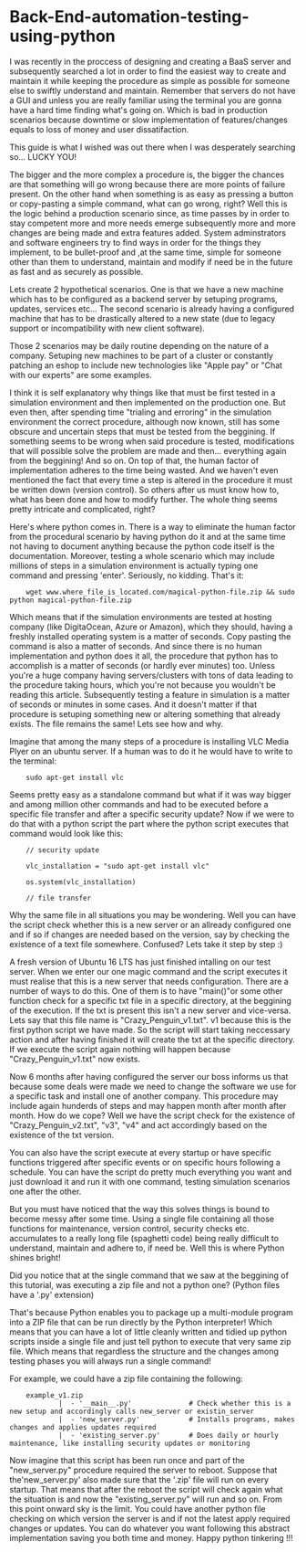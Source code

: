 # Back-End-automation-testing-using-python

I was recently in the proccess of designing and creating a BaaS server and subsequently searched a lot in order to find the easiest way to create and maintain it while keeping the procedure as simple as possible for someone else to swiftly understand and maintain. Remember that servers do not have a GUI and unless you are really familiar using the terminal you are gonna have a hard time finding what's going on. Which is bad in production scenarios because downtime or slow implementation of features/changes equals to loss of money and user dissatifaction.

This guide is what I wished was out there when I was desperately searching so... LUCKY YOU!

The bigger and the more complex a procedure is, the bigger the chances are that something will go wrong because there are more points of failure present. On the other hand when something is as easy as pressing a button or copy-pasting a simple command, what can go wrong, right? Well this is the logic behind a production scenario since, as time passes by in order to stay competent more and more needs emerge subsequently more and more changes are being made and extra features added. System adminstrators and software engineers try to find ways in order for the things they implement, to be bullet-proof and ,at the same time, simple for someone other than them to understand, maintain and modify if need be in the future as fast and as securely as possible.

Lets create 2 hypothetical scenarios. One is that we have a new machine which has to be configured as a backend server by setuping programs, updates, services etc... The second scenario is already having a configured machine that has to be drastically altered to a new state (due to legacy support or incompatibility with new client software).

Those 2 scenarios may be daily routine depending on the nature of a company. Setuping new machines to be part of a cluster or constantly patching an eshop to include new technologies like "Apple pay" or "Chat with our experts" are some examples. 

I think it is self explanatory why things like that must be first tested in a simulation environment and then implemented on the production one. But even then, after spending time "trialing and erroring" in the simulation environment the correct procedure, although now known, still has some obscure and uncertain steps that must be tested from the beggining. If something seems to be wrong when said procedure is tested, modifications that will possible solve the problem are made and then... everything again from the beggining! And so on. On top of that, the human factor of implementation adheres to the time being wasted. And we haven't even mentioned the fact that every time a step is altered in the procedure it must be written down (version control). So others after us must know how to, what has been done and how to modify further. The whole thing seems pretty intricate and complicated, right?

Here's where python comes in. There is a way to eliminate the human factor from the procedural scenario by having python do it and at the same time not having to document anything because the python code itself is the documentation. Moreover, testing a whole scenario which may include millions of steps in a simulation environment is actually typing one command and pressing 'enter'. Seriously, no kidding. That's it:

        wget www.where_file_is_located.com/magical-python-file.zip && sudo python magical-python-file.zip

Which means that if the simulation environments are tested at hosting company (like DigitaOcean, Azure or Amazon), which they should, having a freshly installed operating system is a matter of seconds. Copy pasting the command is also a matter of seconds. And since there is no human implementation and python does it all, the procedure that python has to accomplish is a matter of seconds (or hardly ever minutes) too. Unless you're a huge company having servers/clusters with tons of data leading to the procedure taking hours, which you're not because you wouldn't be reading this article. Subsequently testing a feature in simulation is a matter of seconds or minutes in some cases. And it doesn't matter if that procedure is setuping something new or altering something that already exists. The file remains the same! Lets see how and why.

Imagine that among the many steps of a procedure is installing VLC Media Plyer on an ubuntu server. If a human was to do it he would have to write to the terminal:

        sudo apt-get install vlc
        
Seems pretty easy as a standalone command but what if it was way bigger and among million other commands and had to be executed before a specific file transfer and after a specific security update? Now if we were to do that with a python script the part where the python script executes that command would look like this:
                              
        // security update
                                
        vlc_installation = "sudo apt-get install vlc"
                                
        os.system(vlc_installation)
                                
        // file transfer

Why the same file in all situations you may be wondering. Well you can have the script check whether this is a new server or an allready configured one and if so if changes are needed based on the version, say by checking the existence of a text file somewhere. Confused? Lets take it step by step :)

A fresh version of Ubuntu 16 LTS has just finished intalling on our test server. When we enter our one magic command and the script executes it must realise that this is a new server that needs configuration. There are a number of ways to do this. One of them is to have "main()"or some other function check for a specific txt file in a specific directory, at the beggining of the execution. If the txt is present this isn't a new server and vice-versa. Lets say that this file name is "Crazy_Penguin_v1.txt". v1 because this is the first python script we have made. So the script will start taking neccessary action and after having finished it will create the txt at the specific directory. If we execute the script again nothing will happen because "Crazy_Penguin_v1.txt" now exists.

Now 6 months after having configured the server our boss informs us that because some deals were made we need to change the software we use for a specific task and install one of another company. This procedure may include again hunderds of steps and may happen month after month after month. How do we cope? Well we have the script check for the existence of "Crazy_Penguin_v2.txt", "v3", "v4" and act accordingly based on the existence of the txt version.

You can also have the script execute at every startup or have specific functions triggered after specific events or on specific hours following a schedule. You can have the script do pretty much everything you want and just download it and run it with one command, testing simulation scenarios one after the other. 

But you must have noticed that the way this solves things is bound to become messy after some time. Using a single file containing all those functions for maintenance, version control, security checks etc. accumulates to a really long file (spaghetti code) being really difficult to understand, maintain and adhere to, if need be. Well this is where Python shines bright!

Did you notice that at the single command that we saw at the beggining of this tutorial, was executing a zip file and not a python one? (Python files have a '.py' extension)

That's because Python enables you to package up a multi-module program into a ZIP file that can be run directly by the Python interpreter!
Which means that you can have a lot of little cleanly written and tidied up python scripts inside a single file and just tell python to execute that very same zip file. Which means that regardless the structure and the changes among testing phases you will always run a single command!

For example, we could have a zip file containing the following:

        example_v1.zip
                |  - '__main__.py'              # Check whether this is a new setup and accordingly calls new_server or existin_server
                |  - 'new_server.py'            # Installs programs, makes changes and applies updates required
                |  - 'existing_server.py'       # Does daily or hourly maintenance, like installing security updates or monitoring

Now imagine that this script has been run once and part of the "new_server.py" procedure required the server to reboot. Suppose that  the'new_server.py' also made sure that the '.zip' file will run on every startup. That means that after the reboot the script will check again what the situation is and now the "existing_server.py" will run and so on. From this point onward sky is the limit. You could have another python file checking on which version the server is and if not the latest apply required changes or updates. You can do whatever you want following this abstract implementation saving you both time and money. Happy python tinkering !!!
